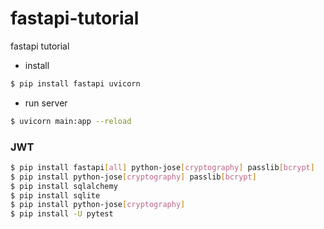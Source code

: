 # fastapi-tutorial
fastapi tutorial
* install
```bash
$ pip install fastapi uvicorn

```

* run server
```bash
$ uvicorn main:app --reload

```

### JWT

```bash
$ pip install fastapi[all] python-jose[cryptography] passlib[bcrypt]
$ pip install python-jose[cryptography] passlib[bcrypt]
$ pip install sqlalchemy
$ pip install sqlite
$ pip install python-jose[cryptography]
$ pip install -U pytest
```